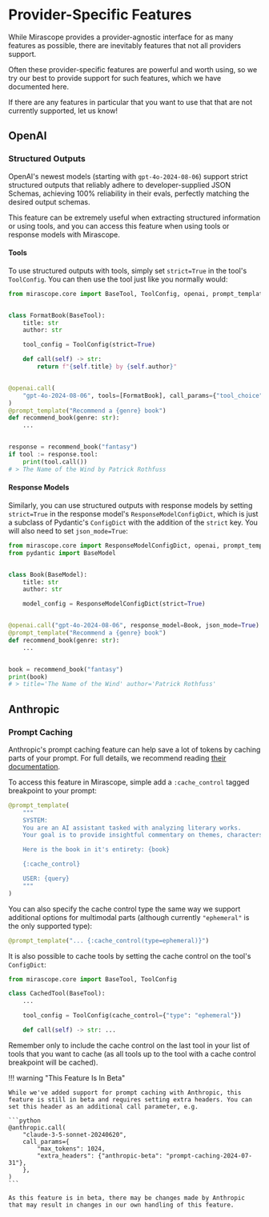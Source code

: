 # Provider-Specific Features

While Mirascope provides a provider-agnostic interface for as many features as possible, there are inevitably features that not all providers support.

Often these provider-specific features are powerful and worth using, so we try our best to provide support for such features, which we have documented here.

If there are any features in particular that you want to use that that are not currently supported, let us know!

## OpenAI

### Structured Outputs

OpenAI's newest models (starting with `gpt-4o-2024-08-06`) support strict structured outputs that reliably adhere to developer-supplied JSON Schemas, achieving 100% reliability in their evals, perfectly matching the desired output schemas.

This feature can be extremely useful when extracting structured information or using tools, and you can access this feature when using tools or response models with Mirascope.

#### Tools

To use structured outputs with tools, simply set `strict=True` in the tool's `ToolConfig`. You can then use the tool just like you normally would:

```python
from mirascope.core import BaseTool, ToolConfig, openai, prompt_template


class FormatBook(BaseTool):
    title: str
    author: str

    tool_config = ToolConfig(strict=True)

    def call(self) -> str:
        return f"{self.title} by {self.author}"


@openai.call(
    "gpt-4o-2024-08-06", tools=[FormatBook], call_params={"tool_choice": "required"}
)
@prompt_template("Recommend a {genre} book")
def recommend_book(genre: str):
    ...


response = recommend_book("fantasy")
if tool := response.tool:
    print(tool.call())
# > The Name of the Wind by Patrick Rothfuss
```

#### Response Models

Similarly, you can use structured outputs with response models by setting `strict=True` in the response model's `ResponseModelConfigDict`, which is just a subclass of Pydantic's `ConfigDict` with the addition of the `strict` key. You will also need to set `json_mode=True`:

```python
from mirascope.core import ResponseModelConfigDict, openai, prompt_template
from pydantic import BaseModel


class Book(BaseModel):
    title: str
    author: str

    model_config = ResponseModelConfigDict(strict=True)


@openai.call("gpt-4o-2024-08-06", response_model=Book, json_mode=True)
@prompt_template("Recommend a {genre} book")
def recommend_book(genre: str):
    ...


book = recommend_book("fantasy")
print(book)
# > title='The Name of the Wind' author='Patrick Rothfuss'
```

## Anthropic

### Prompt Caching

Anthropic's prompt caching feature can help save a lot of tokens by caching parts of your prompt. For full details, we recommend reading [their documentation](https://docs.anthropic.com/en/docs/build-with-claude/prompt-caching).

To access this feature in Mirascope, simple add a `:cache_control` tagged breakpoint to your prompt:

```python
@prompt_template(
    """
    SYSTEM:
    You are an AI assistant tasked with analyzing literary works.
    Your goal is to provide insightful commentary on themes, characters, and writing style.

    Here is the book in it's entirety: {book}

    {:cache_control}

    USER: {query}
    """
)
```

You can also specify the cache control type the same way we support additional options for multimodal parts (although currently `"ephemeral"` is the only supported type):

```python
@prompt_template("... {:cache_control(type=ephemeral)}")
```

It is also possible to cache tools by setting the cache control on the tool's `ConfigDict`:

```python
from mirascope.core import BaseTool, ToolConfig

class CachedTool(BaseTool):
    ...

    tool_config = ToolConfig(cache_control={"type": "ephemeral"})

    def call(self) -> str: ...
```

Remember only to include the cache control on the last tool in your list of tools that you want to cache (as all tools up to the tool with a cache control breakpoint will be cached).

!!! warning "This Feature Is In Beta"

    While we've added support for prompt caching with Anthropic, this feature is still in beta and requires setting extra headers. You can set this header as an additional call parameter, e.g.

    ```python
    @anthropic.call(
        "claude-3-5-sonnet-20240620",
        call_params={
            "max_tokens": 1024,
            "extra_headers": {"anthropic-beta": "prompt-caching-2024-07-31"},
        },
    )
    ```

    As this feature is in beta, there may be changes made by Anthropic that may result in changes in our own handling of this feature.
